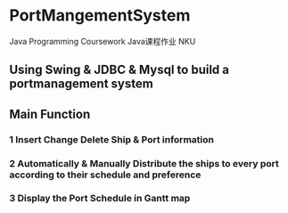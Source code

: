 # PortMangementSystem
Java Programming Coursework Java课程作业 NKU 
## Using Swing & JDBC & Mysql to build a portmanagement system 
## Main Function
### 1 Insert Change Delete Ship & Port information
### 2 Automatically & Manually Distribute the ships to every port according to their schedule and preference
### 3 Display the Port Schedule in Gantt map
